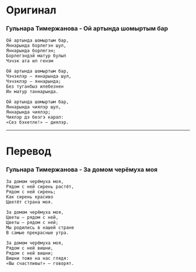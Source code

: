 # Оригинал

### Гульнара Тимержанова - Ой артында шомыртым бар

```
Ой артында шомыртым бар,
Яннарында борлегэн шул,
Яннарында борлегэн;
Борлегэндэй матур булып
Чэчэк ата ил генэм

Ой артында шомыртым бар,
Чэчэклэр — яннарында шул,
Чэчэклэр — яннарында;
Без туганбыз илебезнен
Ин матур таннарында.

Ой артында шомыртым бар,
Яннарында чиялэр шул,
Яннарында чиялэр;
Чиялэр дэ безгэ карап:
«Сез бэхетле!» — диялэр.
```

------

# Перевод

### Гульнара Тимержанова - За домом черёмуха моя

```
За домом черёмуха моя,
Рядом с ней сирень растёт,
Рядом с ней сирень;
Как сирень красиво
Цветёт страна моя.

За домом черёмуха моя,
Цветы — рядом с ней,
Цветы — рядом с ней;
Мы родились в нашей стране
В самые прекрасные утра.

За домом черёмуха моя,
Рядом с ней вишни,
Рядом с ней вишни;
Вишни тоже на нас глядя:
«Вы счастливы!» — говорят.
```